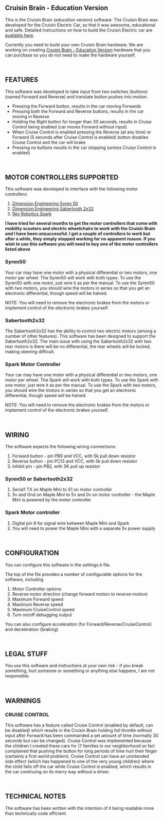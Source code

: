## Cruisin Brain - Education Version

 This is the Cruisin Brain (education version) software. The Cruisin Brain was developed for the Cruisin Electric Car, so that it was awesome, educational and safe. Detailed instructions on how to build the Cruisin Electric car are [available here](https://cruisin.co/diy-cruisin-car/buildOverview/).

Currently you need to build your own Cruisin Brain hardware. We are working on creating [Cruisin Brain - Education Version](https://cruisin.co/cruisin-brain/cruisinBrain/) hardware that you can purchase so you do not need to make the hardware yourself.

<br>

## FEATURES

This software was developed to take input from two switches (buttons) (named Forward and Reverse) and translate button pushes into motion.

- Pressing the Forward button, results in the car moving Forwards
- Pressing both the Forward and Reverse buttons, results in the car moving in Reverse
- Holding the Right button for longer than 30 seconds, results in Cruise Control being enabled (car moves Forward without input)
- When Cruise Control is enabled pressing the Reverse (at any time) or Forward (5 seconds after Cruise Control is enabled) button disables Cruise Control and the car will brake
- Pressing no buttons results in the car stopping (unless Cruise Control is enabled)

<br>

## MOTOR CONTROLLERS SUPPORTED

This software was developed to interface with the following motor controllers:

1. [Dimension Engineering Syren 50](https://www.dimensionengineering.com/products/syren50)
2. [Dimension Engineering Sabertooth 2x32](https://www.dimensionengineering.com/products/sabertooth2x32)
3. [Rev Robotics Spark](http://www.revrobotics.com/rev-11-1200/)

**I have tried for several months to get the motor controllers that come with mobility scooters and electric wheelchairs to work with the Cruisin Brain and I have been unsuccessful. I got a couple of controllers to work but after a while, they simply stopped working for no apparent reason. If you wish to use this software you will need to buy one of the motor controllers listed above**

### Syren50

Your car may have one motor with a physical differential or two motors, one motor per wheel. The Syren50 will work with both types. To use the Syren50 with one motor, just wire it as per the manual. To use the Syren50 with two motors, you should wire the motors in series so that you get an electronic differential, though speed will be halved.

NOTE: You will need to remove the electronic brakes from the motors or implement control of the electronic brakes yourself.

### Sabertooth2x32

The Sabertooth2x32 has the ability to control two electric motors (among a number of other features). This software has been designed to support the Sabertooth2x32. The main issue with using the Sabertooth2x32 with two rear motors is there will be no differential, the rear wheels will be locked, making steering difficult.

### Spark Motor Controller

Your car may have one motor with a physical differential or two motors, one motor per wheel. The Spark will work with both types. To use the Spark with one motor, just wire it as per the manual. To use the Spark with two motors, you should wire the motors in series so that you get an electronic differential, though speed will be halved.

NOTE: You will need to remove the electronic brakes from the motors or implement control of the electronic brakes yourself.

<br>

## WIRING

The software expects the following wiring connections:

1. Forward button - pin PB0 and VCC, with 5k pull down resistor
2. Reverse button - pin PC13 and VCC, with 5k pull down resistor
3. Inhibit pin - pin PB2, with 5K pull up resistor

### Syren50 or Sabertooth2x32

1. Serial1 TX on Maple Mini to S1 on motor controller
2. 5v and Gnd on Maple Mini to 5v and 0v on motor controller - the Maple Mini is powered by the motor controller

### Spark Motor controller

1. Digital pin 9 for signal wire between Maple Mini and Spark
2. You will need to power the Maple Mini with a separate 5v power supply

<br>

## CONFIGURATION

You can configure this software in the settings.h file.

The top of the file provides a number of configurable options for the software, including 

1. Motor Controller options
2. Reverse motor direction (change forward motion to reverse motion)
3. Maximum Forward speed
4. Maximum Reverse speed
5. Maximum CruiseControl speed
6. Turn on/off debugging output

You can also configure acceleration (for Forward/Reverse/CruiseControl) and deceleration (braking)

<br>

## LEGAL STUFF

You use this software and instructions at your own risk - if you break something, hurt someone or something or anything else happens, I am not responsible.

<br>

## WARNINGS

### CRUISE CONTROL
This software has a feature called Cruise Control (enabled by default, can be disabled) which results in the Cruisin Brain holding full throttle without input after Forward has been commanded a set amount of time (normally 30 seconds but can be changed). Cruise Control was implemented 
because the children I created these cars for (7 families in our neighborhood so far) complained that pushing the button for long periods of time hurt their finger (certainly a first world problem). Cruise Control can have an unintended side effect (which has happened to one of the very young children) where the child falls off the car while Cruise Control is enabled, which results in the car continuing on its merry way without a driver.

<br>

## TECHNICAL NOTES

The software has been written with the intention of it being readable more than technically code efficient.
